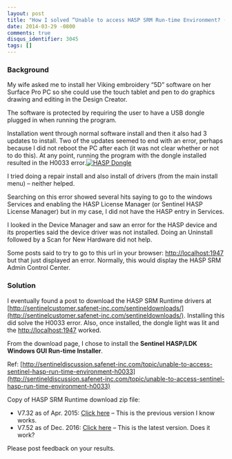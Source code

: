 ```yaml
---
layout: post
title: "How I solved “Unable to access HASP SRM Run-time Environment? (H0033)”"
date: 2014-03-29 -0800
comments: true
disqus_identifier: 3045
tags: []
---
```

### Background

My wife asked me to install her Viking embroidery “5D” software on her
Surface Pro PC so she could use the touch tablet and pen to do graphics
drawing and editing in the Design Creator.

The software is protected by requiring the user to have a USB dongle
plugged in when running the program.

Installation went through normal software install and then it also had 3
updates to install. Two of the updates seemed to end with an error,
perhaps because I did not reboot the PC after each (it was not clear
whether or not to do this). At any point, running the program with the
dongle installed resulted in the H0033 error.[![HASP
Dongle](/images/blogs_webguild_com/Windows-Live-Writer/How-do-I-resolve-the-message-Unable-to-a_EDD5/HASPDongle_thumb.png "HASP Dongle")](/images/blogs_webguild_com/Windows-Live-Writer/How-do-I-resolve-the-message-Unable-to-a_EDD5/HASPDongle_2.png)

I tried doing a repair install and also install of drivers (from the
main install menu) – neither helped.

Searching on this error showed several hits saying to go to the windows
Services and enabling the HASP License Manager (or Sentinel HASP License
Manager) but in my case, I did not have the HASP entry in Services.

I looked in the Device Manager and saw an error for the HASP device and
its properties said the device driver was not installed. Doing an
Uninstall followed by a Scan for New Hardware did not help.

Some posts said to try to go to this url in your browser:
<http://localhost:1947> but that just displayed an error. Normally, this
would display the HASP SRM Admin Control Center. 

### Solution

I eventually found a post to download the HASP SRM Runtime drivers at
[http://sentinelcustomer.safenet-inc.com/sentineldownloads/](http://sentinelcustomer.safenet-inc.com/sentineldownloads/).
Installing this did solve the H0033 error. Also, once installed, the
dongle light was lit and the <http://localhost:1947> worked.

From the download page, I chose to install the **Sentinel HASP/LDK
Windows GUI Run-time Installer**.

Ref:
[http://sentineldiscussion.safenet-inc.com/topic/unable-to-access-sentinel-hasp-run-time-environment-h0033](http://sentineldiscussion.safenet-inc.com/topic/unable-to-access-sentinel-hasp-run-time-environment-h0033)

Copy of HASP SRM Runtime download zip file:

-   V7.32 as of Apr. 2015: [Click
    here](http://www.webguild.com/data/Sentinel_LDK_Run-time_setup-V7.32.zip)
    – This is the previous version I know works.
-   V7.52 as of Dec. 2016: [Click
    here](http://www.webguild.com/data/Sentinel_LDK_Run-time_setup-V7.52.zip)
    – This is the latest version. Does it work?


Please post feedback on your results.
